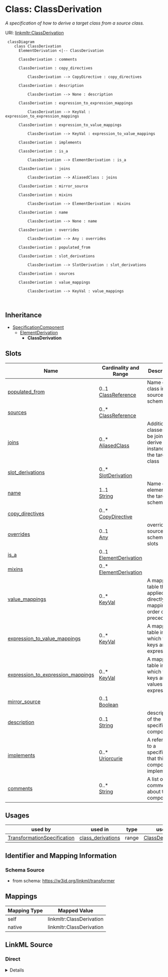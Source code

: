 

# Class: ClassDerivation


_A specification of how to derive a target class from a source class._





URI: [linkmltr:ClassDerivation](https://w3id.org/linkml/transformer/ClassDerivation)




```mermaid
 classDiagram
    class ClassDerivation
      ElementDerivation <|-- ClassDerivation
      
      ClassDerivation : comments
        
      ClassDerivation : copy_directives
        
          ClassDerivation --> CopyDirective : copy_directives
        
      ClassDerivation : description
        
          ClassDerivation --> None : description
        
      ClassDerivation : expression_to_expression_mappings
        
          ClassDerivation --> KeyVal : expression_to_expression_mappings
        
      ClassDerivation : expression_to_value_mappings
        
          ClassDerivation --> KeyVal : expression_to_value_mappings
        
      ClassDerivation : implements
        
      ClassDerivation : is_a
        
          ClassDerivation --> ElementDerivation : is_a
        
      ClassDerivation : joins
        
          ClassDerivation --> AliasedClass : joins
        
      ClassDerivation : mirror_source
        
      ClassDerivation : mixins
        
          ClassDerivation --> ElementDerivation : mixins
        
      ClassDerivation : name
        
          ClassDerivation --> None : name
        
      ClassDerivation : overrides
        
          ClassDerivation --> Any : overrides
        
      ClassDerivation : populated_from
        
      ClassDerivation : slot_derivations
        
          ClassDerivation --> SlotDerivation : slot_derivations
        
      ClassDerivation : sources
        
      ClassDerivation : value_mappings
        
          ClassDerivation --> KeyVal : value_mappings
        
      
```





## Inheritance
* [SpecificationComponent](SpecificationComponent.md)
    * [ElementDerivation](ElementDerivation.md)
        * **ClassDerivation**



## Slots

| Name | Cardinality and Range | Description | Inheritance |
| ---  | --- | --- | --- |
| [populated_from](populated_from.md) | 0..1 <br/> [ClassReference](ClassReference.md) | Name of the class in the source schema | direct |
| [sources](sources.md) | 0..* <br/> [ClassReference](ClassReference.md) |  | direct |
| [joins](joins.md) | 0..* <br/> [AliasedClass](AliasedClass.md) | Additional classes to be joined to derive instances of the target class | direct |
| [slot_derivations](slot_derivations.md) | 0..* <br/> [SlotDerivation](SlotDerivation.md) |  | direct |
| [name](name.md) | 1..1 <br/> [String](String.md) | Name of the element in the target schema | [ElementDerivation](ElementDerivation.md) |
| [copy_directives](copy_directives.md) | 0..* <br/> [CopyDirective](CopyDirective.md) |  | [ElementDerivation](ElementDerivation.md) |
| [overrides](overrides.md) | 0..1 <br/> [Any](Any.md) | overrides source schema slots | [ElementDerivation](ElementDerivation.md) |
| [is_a](is_a.md) | 0..1 <br/> [ElementDerivation](ElementDerivation.md) |  | [ElementDerivation](ElementDerivation.md) |
| [mixins](mixins.md) | 0..* <br/> [ElementDerivation](ElementDerivation.md) |  | [ElementDerivation](ElementDerivation.md) |
| [value_mappings](value_mappings.md) | 0..* <br/> [KeyVal](KeyVal.md) | A mapping table that is applied directly to mappings, in order of precedence | [ElementDerivation](ElementDerivation.md) |
| [expression_to_value_mappings](expression_to_value_mappings.md) | 0..* <br/> [KeyVal](KeyVal.md) | A mapping table in which the keys are expressions | [ElementDerivation](ElementDerivation.md) |
| [expression_to_expression_mappings](expression_to_expression_mappings.md) | 0..* <br/> [KeyVal](KeyVal.md) | A mapping table in which the keys and values are expressions | [ElementDerivation](ElementDerivation.md) |
| [mirror_source](mirror_source.md) | 0..1 <br/> [Boolean](Boolean.md) |  | [ElementDerivation](ElementDerivation.md) |
| [description](description.md) | 0..1 <br/> [String](String.md) | description of the specification component | [SpecificationComponent](SpecificationComponent.md) |
| [implements](implements.md) | 0..* <br/> [Uriorcurie](Uriorcurie.md) | A reference to a specification that this component implements | [SpecificationComponent](SpecificationComponent.md) |
| [comments](comments.md) | 0..* <br/> [String](String.md) | A list of comments about this component | [SpecificationComponent](SpecificationComponent.md) |





## Usages

| used by | used in | type | used |
| ---  | --- | --- | --- |
| [TransformationSpecification](TransformationSpecification.md) | [class_derivations](class_derivations.md) | range | [ClassDerivation](ClassDerivation.md) |






## Identifier and Mapping Information







### Schema Source


* from schema: https://w3id.org/linkml/transformer





## Mappings

| Mapping Type | Mapped Value |
| ---  | ---  |
| self | linkmltr:ClassDerivation |
| native | linkmltr:ClassDerivation |





## LinkML Source

<!-- TODO: investigate https://stackoverflow.com/questions/37606292/how-to-create-tabbed-code-blocks-in-mkdocs-or-sphinx -->

### Direct

<details>
```yaml
name: ClassDerivation
description: A specification of how to derive a target class from a source class.
from_schema: https://w3id.org/linkml/transformer
is_a: ElementDerivation
attributes:
  populated_from:
    name: populated_from
    description: Name of the class in the source schema
    from_schema: https://w3id.org/linkml/transformer
    rank: 1000
    domain_of:
    - ClassDerivation
    - SlotDerivation
    - EnumDerivation
    - PermissibleValueDerivation
    range: ClassReference
  sources:
    name: sources
    from_schema: https://w3id.org/linkml/transformer
    rank: 1000
    multivalued: true
    domain_of:
    - ClassDerivation
    - SlotDerivation
    - EnumDerivation
    - PermissibleValueDerivation
    range: ClassReference
  joins:
    name: joins
    description: Additional classes to be joined to derive instances of the target
      class
    comments:
    - not yet implemented
    from_schema: https://w3id.org/linkml/transformer
    rank: 1000
    multivalued: true
    domain_of:
    - ClassDerivation
    range: AliasedClass
    inlined: true
  slot_derivations:
    name: slot_derivations
    from_schema: https://w3id.org/linkml/transformer
    multivalued: true
    domain_of:
    - TransformationSpecification
    - ClassDerivation
    range: SlotDerivation
    inlined: true

```
</details>

### Induced

<details>
```yaml
name: ClassDerivation
description: A specification of how to derive a target class from a source class.
from_schema: https://w3id.org/linkml/transformer
is_a: ElementDerivation
attributes:
  populated_from:
    name: populated_from
    description: Name of the class in the source schema
    from_schema: https://w3id.org/linkml/transformer
    rank: 1000
    alias: populated_from
    owner: ClassDerivation
    domain_of:
    - ClassDerivation
    - SlotDerivation
    - EnumDerivation
    - PermissibleValueDerivation
    range: ClassReference
  sources:
    name: sources
    from_schema: https://w3id.org/linkml/transformer
    rank: 1000
    multivalued: true
    alias: sources
    owner: ClassDerivation
    domain_of:
    - ClassDerivation
    - SlotDerivation
    - EnumDerivation
    - PermissibleValueDerivation
    range: ClassReference
  joins:
    name: joins
    description: Additional classes to be joined to derive instances of the target
      class
    comments:
    - not yet implemented
    from_schema: https://w3id.org/linkml/transformer
    rank: 1000
    multivalued: true
    alias: joins
    owner: ClassDerivation
    domain_of:
    - ClassDerivation
    range: AliasedClass
    inlined: true
  slot_derivations:
    name: slot_derivations
    from_schema: https://w3id.org/linkml/transformer
    multivalued: true
    alias: slot_derivations
    owner: ClassDerivation
    domain_of:
    - TransformationSpecification
    - ClassDerivation
    range: SlotDerivation
    inlined: true
  name:
    name: name
    description: Name of the element in the target schema
    from_schema: https://w3id.org/linkml/transformer
    rank: 1000
    key: true
    alias: name
    owner: ClassDerivation
    domain_of:
    - ElementDerivation
    - SlotDerivation
    - EnumDerivation
    - PermissibleValueDerivation
    range: string
    required: true
  copy_directives:
    name: copy_directives
    from_schema: https://w3id.org/linkml/transformer
    rank: 1000
    multivalued: true
    alias: copy_directives
    owner: ClassDerivation
    domain_of:
    - ElementDerivation
    range: CopyDirective
    inlined: true
  overrides:
    name: overrides
    description: overrides source schema slots
    from_schema: https://w3id.org/linkml/transformer
    rank: 1000
    alias: overrides
    owner: ClassDerivation
    domain_of:
    - ElementDerivation
    range: Any
  is_a:
    name: is_a
    from_schema: https://w3id.org/linkml/transformer
    rank: 1000
    slot_uri: linkml:is_a
    alias: is_a
    owner: ClassDerivation
    domain_of:
    - ElementDerivation
    range: ElementDerivation
  mixins:
    name: mixins
    from_schema: https://w3id.org/linkml/transformer
    rank: 1000
    slot_uri: linkml:mixins
    multivalued: true
    alias: mixins
    owner: ClassDerivation
    domain_of:
    - ElementDerivation
    range: ElementDerivation
    inlined: false
  value_mappings:
    name: value_mappings
    description: A mapping table that is applied directly to mappings, in order of
      precedence
    from_schema: https://w3id.org/linkml/transformer
    rank: 1000
    multivalued: true
    alias: value_mappings
    owner: ClassDerivation
    domain_of:
    - ElementDerivation
    range: KeyVal
    inlined: true
  expression_to_value_mappings:
    name: expression_to_value_mappings
    description: A mapping table in which the keys are expressions
    from_schema: https://w3id.org/linkml/transformer
    rank: 1000
    multivalued: true
    alias: expression_to_value_mappings
    owner: ClassDerivation
    domain_of:
    - ElementDerivation
    range: KeyVal
    inlined: true
  expression_to_expression_mappings:
    name: expression_to_expression_mappings
    description: A mapping table in which the keys and values are expressions
    from_schema: https://w3id.org/linkml/transformer
    rank: 1000
    multivalued: true
    alias: expression_to_expression_mappings
    owner: ClassDerivation
    domain_of:
    - ElementDerivation
    range: KeyVal
    inlined: true
  mirror_source:
    name: mirror_source
    from_schema: https://w3id.org/linkml/transformer
    rank: 1000
    alias: mirror_source
    owner: ClassDerivation
    domain_of:
    - ElementDerivation
    range: boolean
  description:
    name: description
    description: description of the specification component
    from_schema: https://w3id.org/linkml/transformer
    rank: 1000
    slot_uri: dcterms:description
    alias: description
    owner: ClassDerivation
    domain_of:
    - SpecificationComponent
    range: string
  implements:
    name: implements
    description: A reference to a specification that this component implements.
    from_schema: https://w3id.org/linkml/transformer
    rank: 1000
    multivalued: true
    alias: implements
    owner: ClassDerivation
    domain_of:
    - SpecificationComponent
    range: uriorcurie
  comments:
    name: comments
    description: A list of comments about this component. Comments are free text,
      and may be used to provide additional information about the component, including
      instructions for its use.
    from_schema: https://w3id.org/linkml/transformer
    rank: 1000
    slot_uri: rdfs:comment
    multivalued: true
    alias: comments
    owner: ClassDerivation
    domain_of:
    - SpecificationComponent
    range: string

```
</details>
